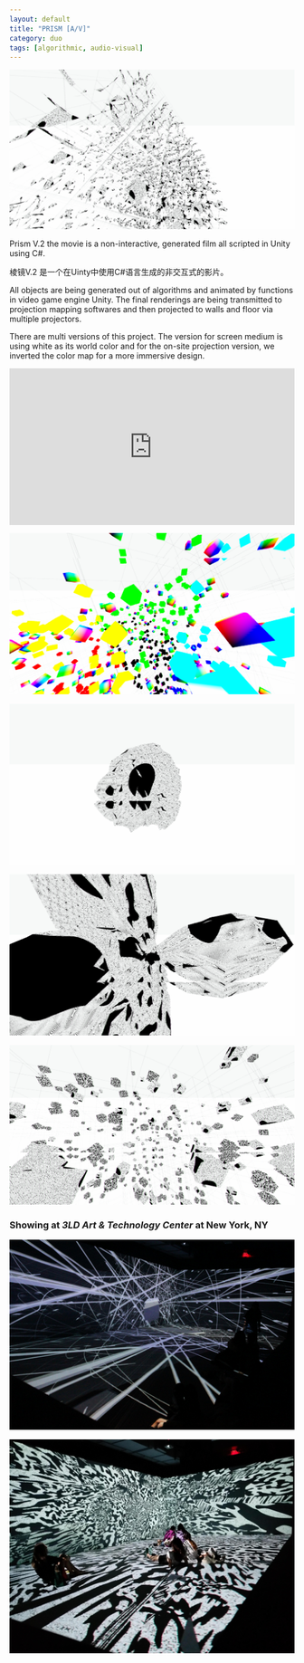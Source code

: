 ```yaml
---
layout: default
title: "PRISM [A/V]"
category: duo
tags: [algorithmic, audio-visual]
---
```


![sd](/assets/image/prism_av_screen_11.png)

Prism V.2 the movie is a non-interactive, generated film all scripted in Unity using C#.

棱镜V.2 是一个在Uinty中使用C#语言生成的非交互式的影片。

All objects are being generated out of algorithms and animated by functions in video game engine Unity. The final renderings are being transmitted to projection mapping softwares and then projected to walls and floor via multiple projectors.

There are multi versions of this project. The version for screen medium is using white as its world color and for the on-site projection version, we inverted the color map for a more immersive design.

<div style="padding:55% 0 0 0;position:relative;"><iframe src="https://player.vimeo.com/video/350793837?title=0&byline=0&portrait=0" style="position:absolute;top:0;left:0;width:100%;height:100%;" frameborder="0" allow="autoplay; fullscreen" allowfullscreen></iframe></div><script src="https://player.vimeo.com/api/player.js"></script>

![sd](/assets/image/prism_av_screen_12.png)

![sd](/assets/image/prism_av_screen_8.png)

![sd](/assets/image/prism_av_screen_10.png)


![sd](/assets/image/prism_av_screen_13.png)





### Showing at *3LD Art & Technology Center* at New York, NY


![sd](/assets/image/prism_av_onsite_7.jpg)

![sd](/assets/image/prism_av_onsite_14.jpg)
